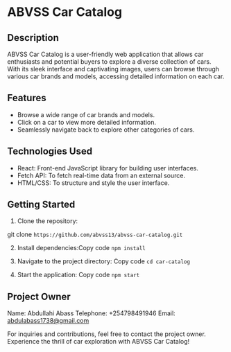 # ABVSS Car Catalog



## Description

ABVSS Car Catalog is a user-friendly web application that allows car enthusiasts and potential buyers to explore a diverse collection of cars. With its sleek interface and captivating images, users can browse through various car brands and models, accessing detailed information on each car.

## Features

- Browse a wide range of car brands and models.
- Click on a car to view more detailed information.
- Seamlessly navigate back to explore other categories of cars.

## Technologies Used

- React: Front-end JavaScript library for building user interfaces.
- Fetch API: To fetch real-time data from an external source.
- HTML/CSS: To structure and style the user interface.

## Getting Started

1. Clone the repository:

git clone `https://github.com/abvss13/abvss-car-catalog.git`

2. Install dependencies:Copy code `npm install`


3. Navigate to the project directory: Copy code `cd car-catalog`

4. Start the application: Copy code `npm start`


## Project Owner

Name: Abdullahi Abass
Telephone: +254798491946
Email: abdulabass1738@gmail.com

For inquiries and contributions, feel free to contact the project owner. Experience the thrill of car exploration with ABVSS Car Catalog!